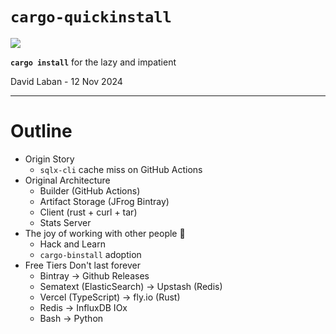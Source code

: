 # `cargo-quickinstall`

![](https://imgs.xkcd.com/comics/compiling.png)

<b>`cargo install`</b> for the lazy and impatient

David Laban - 12 Nov 2024

---

# Outline

* Origin Story
    * `sqlx-cli` cache miss on GitHub Actions
* Original Architecture
    * Builder (GitHub Actions)
    * Artifact Storage (JFrog Bintray)
    * Client (rust + curl + tar)
    * Stats Server
* The joy of working with other people 🤝
    * Hack and Learn
    * `cargo-binstall` adoption
* Free Tiers Don't last forever
    * Bintray -> Github Releases
    * Sematext (ElasticSearch) -> Upstash (Redis)
    * Vercel (TypeScript) -> fly.io (Rust)
    * Redis -> InfluxDB IOx
    * Bash -> Python
<!-- Think about adding quickbuild stuff in here, or in the middle somewhere? -->
